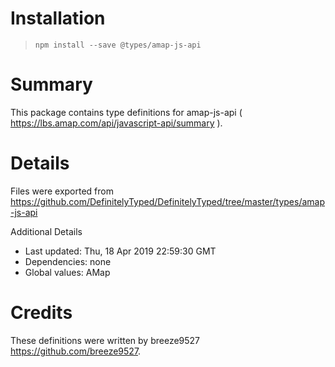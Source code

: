 # Installation
> `npm install --save @types/amap-js-api`

# Summary
This package contains type definitions for amap-js-api ( https://lbs.amap.com/api/javascript-api/summary ).

# Details
Files were exported from https://github.com/DefinitelyTyped/DefinitelyTyped/tree/master/types/amap-js-api

Additional Details
 * Last updated: Thu, 18 Apr 2019 22:59:30 GMT
 * Dependencies: none
 * Global values: AMap

# Credits
These definitions were written by breeze9527 <https://github.com/breeze9527>.
